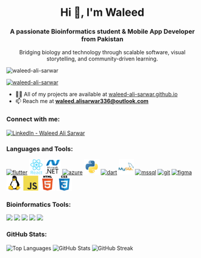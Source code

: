 <h1 align="center">Hi 👋, I'm Waleed</h1>
<h3 align="center">A passionate Bioinformatics student & Mobile App Developer from Pakistan</h3>

<p align="center">
  Bridging biology and technology through scalable software, visual storytelling, and community-driven learning.
</p>

<p align="left"> 
  <img src="https://komarev.com/ghpvc/?username=waleed-ali-sarwar&label=Profile%20views&color=0e75b6&style=flat" alt="waleed-ali-sarwar" /> 
</p>

<p align="left"> 
  <a href="https://github.com/ryo-ma/github-profile-trophy">
    <img src="https://github-profile-trophy.vercel.app/?username=waleed-ali-sarwar&theme=tokyonight&margin-w=15&margin-h=15" alt="waleed-ali-sarwar" />
  </a> 
</p>

- 👨‍💻 All of my projects are available at [waleed-ali-sarwar.github.io](https://waleed-ali-sarwar.github.io)
- 📫 Reach me at **waleed.alisarwar336@outlook.com**

<h3 align="left">Connect with me:</h3>
<p align="left">
  <a href="https://linkedin.com/in/waleed-ali-sarwar" target="blank">
    <img align="center" src="https://raw.githubusercontent.com/rahuldkjain/github-profile-readme-generator/master/src/images/icons/Social/linked-in-alt.svg" alt="LinkedIn - Waleed Ali Sarwar" height="30" width="40" />
  </a>
</p>

<h3 align="left">Languages and Tools:</h3>
<p align="left">
  <a href="https://flutter.dev" target="_blank"><img src="https://www.vectorlogo.zone/logos/flutterio/flutterio-icon.svg" alt="flutter" width="40" height="40"/></a>
  <a href="https://reactjs.org/" target="_blank"><img src="https://raw.githubusercontent.com/devicons/devicon/master/icons/react/react-original-wordmark.svg" alt="react" width="40" height="40"/></a>
  <a href="https://dotnet.microsoft.com/" target="_blank"><img src="https://raw.githubusercontent.com/devicons/devicon/master/icons/dot-net/dot-net-original-wordmark.svg" alt="dotnet" width="40" height="40"/></a>
  <a href="https://azure.microsoft.com/en-in/" target="_blank"><img src="https://www.vectorlogo.zone/logos/microsoft_azure/microsoft_azure-icon.svg" alt="azure" width="40" height="40"/></a>
  <a href="https://www.python.org" target="_blank"><img src="https://raw.githubusercontent.com/devicons/devicon/master/icons/python/python-original.svg" alt="python" width="40" height="40"/></a>
  <a href="https://dart.dev" target="_blank"><img src="https://www.vectorlogo.zone/logos/dartlang/dartlang-icon.svg" alt="dart" width="40" height="40"/></a>
  <a href="https://www.mysql.com/" target="_blank"><img src="https://raw.githubusercontent.com/devicons/devicon/master/icons/mysql/mysql-original-wordmark.svg" alt="mysql" width="40" height="40"/></a>
  <a href="https://www.microsoft.com/en-us/sql-server" target="_blank"><img src="https://www.svgrepo.com/show/303229/microsoft-sql-server-logo.svg" alt="mssql" width="40" height="40"/></a>
  <a href="https://git-scm.com/" target="_blank"><img src="https://www.vectorlogo.zone/logos/git-scm/git-scm-icon.svg" alt="git" width="40" height="40"/></a>
  <a href="https://www.figma.com/" target="_blank"><img src="https://www.vectorlogo.zone/logos/figma/figma-icon.svg" alt="figma" width="40" height="40"/></a>
  <a href="https://www.linux.org/" target="_blank"><img src="https://raw.githubusercontent.com/devicons/devicon/master/icons/linux/linux-original.svg" alt="linux" width="40" height="40"/></a>
  <a href="https://developer.mozilla.org/en-US/docs/Web/JavaScript" target="_blank"><img src="https://raw.githubusercontent.com/devicons/devicon/master/icons/javascript/javascript-original.svg" alt="javascript" width="40" height="40"/></a>
  <a href="https://www.w3.org/html/" target="_blank"><img src="https://raw.githubusercontent.com/devicons/devicon/master/icons/html5/html5-original-wordmark.svg" alt="html5" width="40" height="40"/></a>
  <a href="https://www.w3schools.com/css/" target="_blank"><img src="https://raw.githubusercontent.com/devicons/devicon/master/icons/css3/css3-original-wordmark.svg" alt="css3" width="40" height="40"/></a>
</p>

<h3 align="left">Bioinformatics Tools:</h3>
<p align="left">
  <img src="https://img.shields.io/badge/BLAST-006699?style=for-the-badge&logoColor=white" />
  <img src="https://img.shields.io/badge/ClustalW-228B22?style=for-the-badge&logoColor=white" />
  <img src="https://img.shields.io/badge/Chimera-8B0000?style=for-the-badge&logoColor=white" />
  <img src="https://img.shields.io/badge/MEGA11-1E90FF?style=for-the-badge&logoColor=white" />
  <img src="https://img.shields.io/badge/Ligplot++-4B0082?style=for-the-badge&logoColor=white" />
</p>

<h3 align="left">GitHub Stats:</h3>
<img align="center" src="https://github-readme-stats.vercel.app/api/top-langs?username=waleed-ali-sarwar&show_icons=true&locale=en&layout=compact&theme=tokyonight" alt="Top Languages" />
<img align="center" src="https://github-readme-stats.vercel.app/api?username=waleed-ali-sarwar&show_icons=true&theme=tokyonight&hide_title=true" alt="GitHub Stats" />
<img align="center" src="https://streak-stats.demolab.com/?user=waleed-ali-sarwar&theme=tokyonight" alt="GitHub Streak" />
